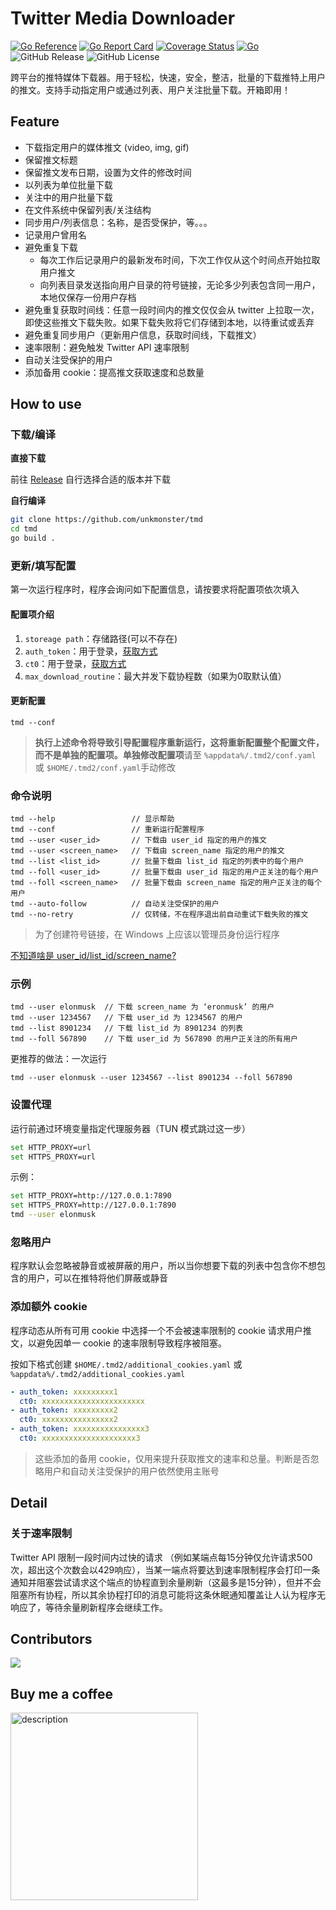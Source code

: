 # Twitter Media Downloader

[![Go Reference](https://pkg.go.dev/badge/github.com/unkmonster/tmd.svg)](https://pkg.go.dev/github.com/unkmonster/tmd)
[![Go Report Card](https://goreportcard.com/badge/github.com/unkmonster/tmd)](https://goreportcard.com/report/github.com/unkmonster/tmd)
[![Coverage Status](https://coveralls.io/repos/github/unkmonster/tmd/badge.svg?branch=master)](https://coveralls.io/github/unkmonster/tmd?branch=master)
[![Go](https://github.com/unkmonster/tmd/actions/workflows/go.yml/badge.svg)](https://github.com/unkmonster/tmd/actions/workflows/go.yml)
![GitHub Release](https://img.shields.io/github/v/release/unkmonster/tmd) 
![GitHub License](https://img.shields.io/github/license/unkmonster/tmd?logo=github)

跨平台的推特媒体下载器。用于轻松，快速，安全，整洁，批量的下载推特上用户的推文。支持手动指定用户或通过列表、用户关注批量下载。开箱即用！

## Feature

- 下载指定用户的媒体推文 (video, img, gif)
- 保留推文标题
- 保留推文发布日期，设置为文件的修改时间
- 以列表为单位批量下载
- 关注中的用户批量下载
- 在文件系统中保留列表/关注结构
- 同步用户/列表信息：名称，是否受保护，等。。。
- 记录用户曾用名
- 避免重复下载
  - 每次工作后记录用户的最新发布时间，下次工作仅从这个时间点开始拉取用户推文
  - 向列表目录发送指向用户目录的符号链接，无论多少列表包含同一用户，本地仅保存一份用户存档
- 避免重复获取时间线：任意一段时间内的推文仅仅会从 twitter 上拉取一次，即使这些推文下载失败。如果下载失败将它们存储到本地，以待重试或丢弃
- 避免重复同步用户（更新用户信息，获取时间线，下载推文）
- 速率限制：避免触发 Twitter API 速率限制
- 自动关注受保护的用户
- 添加备用 cookie：提高推文获取速度和总数量

## How to use

### 下载/编译

**直接下载**

前往 [Release](https://github.com/unkmonster/tmd/releases/latest) 自行选择合适的版本并下载

**自行编译**

```bash
git clone https://github.com/unkmonster/tmd
cd tmd
go build .
```

### 更新/填写配置

第一次运行程序时，程序会询问如下配置信息，请按要求将配置项依次填入

#### 配置项介绍

1. `storeage path`：存储路径(可以不存在)
2. `auth_token`：用于登录，[获取方式](https://github.com/unkmonster/tmd/blob/master/help.md#获取-cookie)
3. `ct0`：用于登录，[获取方式](https://github.com/unkmonster/tmd/blob/master/help.md#获取-cookie)
4. `max_download_routine`：最大并发下载协程数（如果为0取默认值）

#### 更新配置

```shell
tmd --conf
```

> **执行上述命令将导致引导配置程序重新运行，这将重新配置整个配置文件，而不是单独的配置项。单独修改配置项**请至 `%appdata%/.tmd2/conf.yaml` 或 `$HOME/.tmd2/conf.yaml`手动修改

### 命令说明

```
tmd --help                 // 显示帮助
tmd --conf                 // 重新运行配置程序
tmd --user <user_id>       // 下载由 user_id 指定的用户的推文
tmd --user <screen_name>   // 下载由 screen_name 指定的用户的推文
tmd --list <list_id>       // 批量下载由 list_id 指定的列表中的每个用户
tmd --foll <user_id>       // 批量下载由 user_id 指定的用户正关注的每个用户
tmd --foll <screen_name>   // 批量下载由 screen_name 指定的用户正关注的每个用户
tmd --auto-follow          // 自动关注受保护的用户
tmd --no-retry             // 仅转储，不在程序退出前自动重试下载失败的推文
```

> 为了创建符号链接，在 Windows 上应该以管理员身份运行程序

[不知道啥是 user_id/list_id/screen_name?](https://github.com/unkmonster/tmd/blob/master/help.md#%E8%8E%B7%E5%8F%96-list_id-user_id-screen_name)

### 示例

```
tmd --user elonmusk  // 下载 screen_name 为 ‘eronmusk’ 的用户
tmd --user 1234567   // 下载 user_id 为 1234567 的用户
tmd --list 8901234   // 下载 list_id 为 8901234 的列表
tmd --foll 567890    // 下载 user_id 为 567890 的用户正关注的所有用户
```

更推荐的做法：一次运行

```shell
tmd --user elonmusk --user 1234567 --list 8901234 --foll 567890
```

### 设置代理

运行前通过环境变量指定代理服务器（TUN 模式跳过这一步）

```bash
set HTTP_PROXY=url
set HTTPS_PROXY=url
```

示例：
```bash
set HTTP_PROXY=http://127.0.0.1:7890
set HTTPS_PROXY=http://127.0.0.1:7890
tmd --user elonmusk
```

### 忽略用户

程序默认会忽略被静音或被屏蔽的用户，所以当你想要下载的列表中包含你不想包含的用户，可以在推特将他们屏蔽或静音

### 添加额外 cookie

程序动态从所有可用 cookie 中选择一个不会被速率限制的 cookie 请求用户推文，以避免因单一 cookie 的速率限制导致程序被阻塞。

按如下格式创建 `$HOME/.tmd2/additional_cookies.yaml` 或 `%appdata%/.tmd2/additional_cookies.yaml`

```yaml
- auth_token: xxxxxxxxx1
  ct0: xxxxxxxxxxxxxxxxxxxxxxx
- auth_token: xxxxxxxxx2
  ct0: xxxxxxxxxxxxxxxx2
- auth_token: xxxxxxxxxxxxxxxx3
  ct0: xxxxxxxxxxxxxxxxxxxxx3
```
> 这些添加的备用 cookie，仅用来提升获取推文的速率和总量。判断是否忽略用户和自动关注受保护的用户依然使用主账号

## Detail

### 关于速率限制

Twitter API 限制一段时间内过快的请求 （例如某端点每15分钟仅允许请求500次，超出这个次数会以429响应），当某一端点将要达到速率限制程序会打印一条通知并阻塞尝试请求这个端点的协程直到余量刷新（这最多是15分钟），但并不会阻塞所有协程，所以其余协程打印的消息可能将这条休眠通知覆盖让人认为程序无响应了，等待余量刷新程序会继续工作。

## Contributors

![](https://contrib.rocks/image?repo=unkmonster/tmd) 

## Buy me a coffee

<img src="https://s2.loli.net/2024/10/09/8UXRGiybLrhN6mt.jpg" alt="description" width="300" />